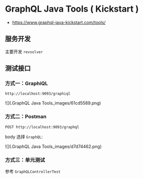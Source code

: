 
# GraphQL Java Tools ( Kickstart )

- https://www.graphql-java-kickstart.com/tools/


## 服务开发

主要开发 `revsolver`

## 测试接口

### 方式一：GraphiQL

```sh
http://localhost:9093/graphiql
```

![](.GraphQL Java Tools_images/61cd5589.png)

### 方式二：Postman

```http request
POST http://localhost:9093/graphql
```

body 选择 `GraphQL`: 

![](.GraphQL Java Tools_images/d7d74462.png)


### 方式三：单元测试

参考 `GraphQLControllerTest`